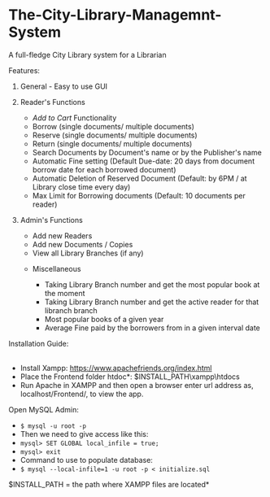 <h1 text-align="center">The-City-Library-Managemnt-System</h1>
<p>A full-fledge City Library system for a Librarian</p>

Features:

1. General - Easy to use GUI

2. Reader's Functions
      <ul>
      <li><em>Add to Cart</em> Functionality</li>
      <li>Borrow (single documents/ multiple documents)</li>
      <li>Reserve (single documents/ multiple documents)</li>
      <li>Return (single documents/ multiple documents)</li>
      <li>Search Documents by Document's name or by the Publisher's name </li>
      <li>Automatic Fine setting (Default Due-date: 20 days from document borrow date for each borrowed document)</li>
      <li>Automatic Deletion of Reserved Document (Default: by 6PM / at Library close time every day)</li>
      <li>Max Limit for Borrowing documents (Default: 10 documents per reader)</li>
      </ul>
3. Admin's Functions
      <ul>
      <li>Add new Readers</li>
      <li>Add new Documents / Copies</li>
      <li>View all Library Branches (if any)</li>
4. Miscellaneous
      <ul>    
      <li> Taking Library Branch number and get the most popular book at the moment</li>
      <li> Taking Library Branch number and get the active reader for that libranch branch</li>
      <li> Most popular books of a given year</li>
      <li> Average Fine paid by the borrowers from in a given interval date</li>
      </ul>

Installation Guide:
      <ul>    
      <li>Install Xampp: https://www.apachefriends.org/index.html</li>
      <li>Place the Frontend folder htdoc*: $INSTALL_PATH\xampp\htdocs</li>
      <li>Run Apache in XAMPP and then open a browser enter url address as, localhost/Frontend/, to view the app.</li>
      </ul>

Open MySQL Admin:
      <ul>
      <li>`$ mysql -u root -p`</li>
      <li>Then we need to give access like this:</li>
      <li>`mysql> SET GLOBAL local_infile = true;`</li>
      <li>`mysql> exit`</li>
      <li>Command to use to populate database:</li>
      <li>`$ mysql --local-infile=1 -u root -p < initialize.sql`</li>
      </ul>
$INSTALL_PATH = the path where XAMPP files are located*
